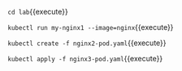 

`cd lab`{{execute}}

`kubectl run my-nginx1 --image=nginx`{{execute}}

`kubectl create -f nginx2-pod.yaml`{{execute}}

`kubectl apply -f nginx3-pod.yaml`{{execute}}

